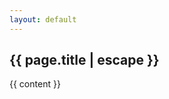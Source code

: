 ```yaml
---
layout: default
---
```


<article class="w-full max-w-none py-6">
  <h2 class="leading-tight text-gray-900 mb-4">
    {{ page.title | escape }}
  </h2>
  <div class="mt-4 max-w-none">
    {{ content }}
  </div>
</article>
